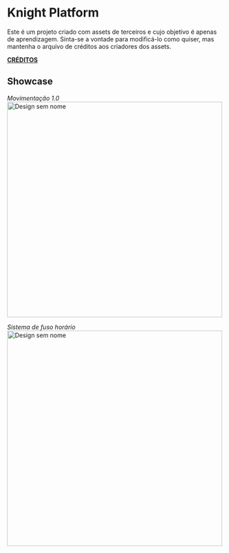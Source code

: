 # Knight Platform
Este é um projeto criado com assets de terceiros e cujo objetivo é apenas de aprendizagem. Sinta-se a vontade para modificá-lo como quiser, mas mantenha o arquivo de créditos aos criadores dos assets.

[**CRÉDITOS**](CREDITS.md)

## Showcase

_Movimentação 1.0_  
<a href="https://youtu.be/9OOM4-s1bhU?si=N7BJD2sTc9WFs3ZE">
    <img src="https://github.com/Ralob7002/Knight-Platform/assets/146876856/b14769a5-dde5-419b-9d57-8fc9f76e455e" alt="Design sem nome" width="500">
</a>

_Sistema de fuso horário_  
<a href="https://youtu.be/a9SR8FG95pY?si=Tcnqi6neSY__f_4j">
    <img src="https://github.com/Ralob7002/Knight-Platform/assets/146876856/72b15cc6-0dd2-47f8-ba02-bdd17a49357d" alt="Design sem nome" width="500">
</a>
